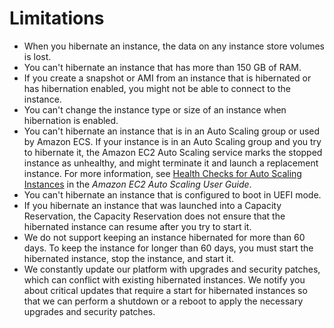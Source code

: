 # Limitations<a name="instance-hibernate-limitations"></a>
+ When you hibernate an instance, the data on any instance store volumes is lost\.
+ You can't hibernate an instance that has more than 150 GB of RAM\.
+ If you create a snapshot or AMI from an instance that is hibernated or has hibernation enabled, you might not be able to connect to the instance\.
+ You can't change the instance type or size of an instance when hibernation is enabled\.
+ You can't hibernate an instance that is in an Auto Scaling group or used by Amazon ECS\. If your instance is in an Auto Scaling group and you try to hibernate it, the Amazon EC2 Auto Scaling service marks the stopped instance as unhealthy, and might terminate it and launch a replacement instance\. For more information, see [Health Checks for Auto Scaling Instances](https://docs.aws.amazon.com/autoscaling/latest/userguide/healthcheck.html) in the *Amazon EC2 Auto Scaling User Guide*\.
+ You can't hibernate an instance that is configured to boot in UEFI mode\.
+ If you hibernate an instance that was launched into a Capacity Reservation, the Capacity Reservation does not ensure that the hibernated instance can resume after you try to start it\.
+ We do not support keeping an instance hibernated for more than 60 days\. To keep the instance for longer than 60 days, you must start the hibernated instance, stop the instance, and start it\.
+ We constantly update our platform with upgrades and security patches, which can conflict with existing hibernated instances\. We notify you about critical updates that require a start for hibernated instances so that we can perform a shutdown or a reboot to apply the necessary upgrades and security patches\.